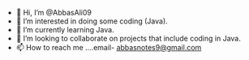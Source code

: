 - 👋 Hi, I’m @AbbasAli09
- 👀 I’m interested in doing some coding (Java).
- 🌱 I’m currently learning Java.
- 💞️ I’m looking to collaborate on projects that include coding in Java.
- 📫 How to reach me ....email- abbasnotes9@gmail.com 

<!---
AbbasAli09/AbbasAli09 is a ✨ special ✨ repository because its `README.md` (this file) appears on your GitHub profile.
You can click the Preview link to take a look at your changes.
--->
